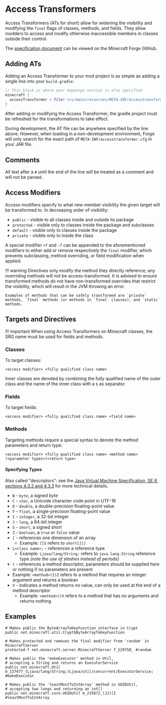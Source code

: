 Access Transformers
===================

Access Transformers (ATs for short) allow for widening the visibility and modifying the `final` flags of classes, methods, and fields. They allow modders to access and modify otherwise inaccessible members in classes outside their control.

The [specification document][specs] can be viewed on the Minecraft Forge GitHub.

Adding ATs
----------

Adding an Access Transformer to your mod project is as simple as adding a single line into your `build.gradle`:

```groovy
// This block is where your mappings version is also specified
minecraft {
  accessTransformer = file('src/main/resources/META-INF/accesstransformer.cfg')
}
```

After adding or modifying the Access Transformer, the gradle project must be refreshed for the transformations to take effect.

During development, the AT file can be anywhere specified by the line above. However, when loading in a non-development environment, Forge will only search for the exact path of `META-INF/accesstransformer.cfg` in your JAR file.

Comments
--------

All text after a `#` until the end of the line will be treated as a comment and will not be parsed.

Access Modifiers
----------------

Access modifiers specify to what new member visibility the given target will be transformed to. In decreasing order of visibility:

* `public` - visible to all classes inside and outside its package
* `protected` - visible only to classes inside the package and subclasses
* `default` - visible only to classes inside the package
* `private` - visible only to inside the class

A special modifier `+f` and `-f` can be appended to the aforementioned modifiers to either add or remove respectively the `final` modifier, which prevents subclassing, method overriding, or field modification when applied.

!!! warning
    Directives only modify the method they directly reference; any overriding methods will not be access-transformed. It is advised to ensure transformed methods do not have non-transformed overrides that restrict the visibility, which will result in the JVM throwing an error.
    
    Examples of methods that can be safely transformed are `private` methods, `final` methods (or methods in `final` classes), and `static` methods.

Targets and Directives
----------------------

!!! important
    When using Access Transformers on Minecraft classes, the SRG name must be used for fields and methods.

### Classes
To target classes:
```
<access modifier> <fully qualified class name>
```
Inner classes are denoted by combining the fully qualified name of the outer class and the name of the inner class with a `$` as separator.

### Fields
To target fields:
```
<access modifier> <fully qualified class name> <field name>
```

### Methods
Targeting methods require a special syntax to denote the method parameters and return type:
```
<access modifier> <fully qualified class name> <method name>(<parameter types>)<return type>
```

#### Specifying Types

Also called "descriptors": see the [Java Virtual Machine Specification, SE 8, sections 4.3.2 and 4.3.3][jvmdescriptors] for more technical details.

* `B` - `byte`, a signed byte
* `C` - `char`, a Unicode character code point in UTF-16
* `D` - `double`, a double-precision floating-point value
* `F` - `float`, a single-precision floating-point value
* `I` - `integer`, a 32-bit integer
* `J` - `long`, a 64-bit integer
* `S` - `short`, a signed short
* `Z` - `boolean`, a `true` or `false` value
* `[` - references one dimension of an array
  * Example: `[[S` refers to `short[][]`
* `L<class name>;` - references a reference type
  * Example: `Ljava/lang/String;` refers to `java.lang.String` reference type _(note the use of slashes instead of periods)_
* `(` - references a method descriptor, parameters should be supplied here or nothing if no parameters are present
 * Example: `<method>(I)Z` refers to a method that requires an integer argument and returns a boolean
* `V` - indicates a method returns no value, can only be used at the end of a method descriptor
  * Example: `<method>()V` refers to a method that has no arguments and returns nothing

Examples
--------

```
# Makes public the ByteArrayToKeyFunction interface in Crypt
public net.minecraft.util.Crypt$ByteArrayToKeyFunction

# Makes protected and removes the final modifier from 'random' in MinecraftServer
protected-f net.minecraft.server.MinecraftServer f_129758_ #random

# Makes public the 'makeExecutor' method in Util,
# accepting a String and returns an ExecutorService
public net.minecraft.Util m_137477_(Ljava/lang/String;)Ljava/util/concurrent/ExecutorService; #makeExecutor

# Makes public the 'leastMostToIntArray' method in UUIDUtil,
# accepting two longs and returning an int[]
public net.minecraft.core.UUIDUtil m_235872_(JJ)[I #leastMostToIntArray
```

[specs]: https://github.com/MinecraftForge/AccessTransformers/blob/master/FMLAT.md
[jvmdescriptors]: https://docs.oracle.com/javase/specs/jvms/se8/html/jvms-4.html#jvms-4.3.2
